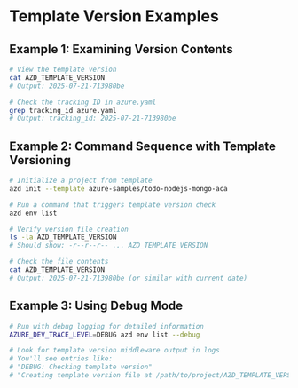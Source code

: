 # Template Version Examples

## Example 1: Examining Version Contents

```bash
# View the template version
cat AZD_TEMPLATE_VERSION
# Output: 2025-07-21-713980be

# Check the tracking ID in azure.yaml
grep tracking_id azure.yaml
# Output: tracking_id: 2025-07-21-713980be
```

## Example 2: Command Sequence with Template Versioning

```bash
# Initialize a project from template
azd init --template azure-samples/todo-nodejs-mongo-aca

# Run a command that triggers template version check
azd env list

# Verify version file creation
ls -la AZD_TEMPLATE_VERSION
# Should show: -r--r--r-- ... AZD_TEMPLATE_VERSION

# Check the file contents
cat AZD_TEMPLATE_VERSION
# Output: 2025-07-21-713980be (or similar with current date)
```

## Example 3: Using Debug Mode

```bash
# Run with debug logging for detailed information
AZURE_DEV_TRACE_LEVEL=DEBUG azd env list --debug

# Look for template version middleware output in logs
# You'll see entries like:
# "DEBUG: Checking template version"
# "Creating template version file at /path/to/project/AZD_TEMPLATE_VERSION: 2025-07-21-713980be"
```
